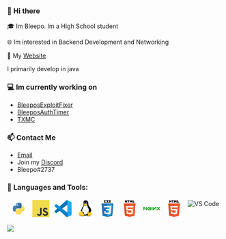 ### 👋 Hi there

🎓 Im Bleepo. Im a High School student

🌐 Im interested in Backend Development and Networking

🔗 My [Website](https://bleepo.org)

I primarily develop in java

### 💻 Im currently working on
* [BleeposExploitFixer](https://github.com/Bleepooo/BleeposExploitFixer)
* [BleeposAuthTimer](https://github.com/Bleepooo/BleepoAuthTimer)
* [TXMC](https://github.com/Bleepooo/BleeposAuthTimer)

### 📫 Contact Me
* [Email](mailto:6n6t.org@gmail.com)
* Join my [Discord](https://)
* Bleepo#2737

### 🧰 Languages and Tools:
<p align="center">
<img src="https://raw.githubusercontent.com/github/explore/80688e429a7d4ef2fca1e82350fe8e3517d3494d/topics/python/python.png" alt="Python" height="40" style="vertical-align:top; margin:4px">
<img src="https://raw.githubusercontent.com/github/explore/80688e429a7d4ef2fca1e82350fe8e3517d3494d/topics/javascript/javascript.png" alt="Javascript" height="40" style="vertical-align:top; margin:4px">
<img src="https://raw.githubusercontent.com/github/explore/80688e429a7d4ef2fca1e82350fe8e3517d3494d/topics/visual-studio-code/visual-studio-code.png" alt="VS Code" height="40" style="vertical-align:top; margin:4px">
<img src="https://raw.githubusercontent.com/devicons/devicon/master/icons/linux/linux-original.svg" alt="VS Code" height="40" style="vertical-align:top; margin:4px">
<img src="https://raw.githubusercontent.com/devicons/devicon/master/icons/css3/css3-original-wordmark.svg" alt="VS Code" height="40" style="vertical-align:top; margin:4px">
<img src="https://raw.githubusercontent.com/devicons/devicon/master/icons/html5/html5-original-wordmark.svg" alt="VS Code" height="40" style="vertical-align:top; margin:4px">
<img src="https://raw.githubusercontent.com/devicons/devicon/master/icons/nginx/nginx-original.svg" alt="VS Code" height="40" style="vertical-align:top; margin:4px">
<img src="https://raw.githubusercontent.com/devicons/devicon/master/icons/html5/html5-original-wordmark.svg" alt="VS Code" height="40" style="vertical-align:top; margin:4px">
<img src="https://raw.githubusercontent.com/abranhe/programming-languages-logos/30a0ecf99188be99a3c75a00efb5be61eca9c382/src/csharp/csharp.svg" alt="VS Code" height="40" style="vertical-align:top; margin:4px">
</p>

![](https://komarev.com/ghpvc/?username=Bleepooo&color=blue)

